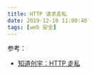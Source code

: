 ```yaml
---
title: HTTP 请求走私
date: 2019-12-10 11:00:40
tags: [web 安全]
---
```




参考：

- [知道创宇：HTTP 走私](https://paper.seebug.org/1048/)